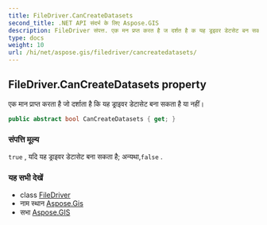 ```yaml
---
title: FileDriver.CanCreateDatasets
second_title: .NET API संदर्भ के लिए Aspose.GIS
description: FileDriver संपत्त. एक मन प्रप्त करत है ज दर्शत है क यह ड्रइवर डेटसेट बन सकत है य नहं
type: docs
weight: 10
url: /hi/net/aspose.gis/filedriver/cancreatedatasets/
---
```

## FileDriver.CanCreateDatasets property

एक मान प्राप्त करता है जो दर्शाता है कि यह ड्राइवर डेटासेट बना सकता है या नहीं।

```csharp
public abstract bool CanCreateDatasets { get; }
```

### संपत्ति मूल्य

`true` , यदि यह ड्राइवर डेटासेट बना सकता है; अन्यथा,`false` .

### यह सभी देखें

* class [FileDriver](../)
* नाम स्थान [Aspose.Gis](../../filedriver/)
* सभा [Aspose.GIS](../../../)


